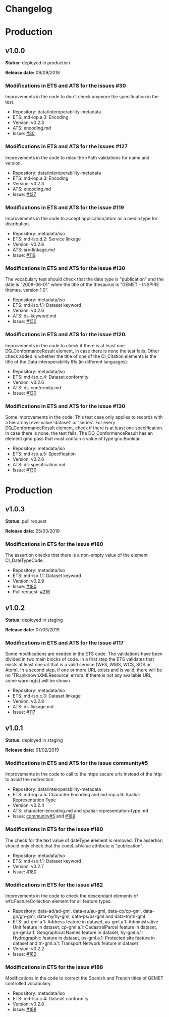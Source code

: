 # Changelog

# Production

## v1.0.0 

**Status:** deployed in production

**Release date:** 09/09/2018

### Modifications in ETS and ATS for the issues #30
Improvements in the code to don´t check anymore the specification in the test.
* Repository: data/interoperability-metadata
* ETS: md-iop.a.3: Encoding
* Version: v0.2.3
* ATS: encoding.md
* Issue: [#30](https://github.com/inspire-eu-validation/ets-repository/issues/30)

### Modifications in ETS and ATS for the issues #127
Improvements in the code to relax the xPath validations for name and version.
* Repository: data/interoperability-metadata
* ETS: md-iop.a.3: Encoding
* Version: v0.2.3
* ATS: encoding.md
* Issue: [#127](https://github.com/inspire-eu-validation/ets-repository/issues/127)

### Modifications in ETS and ATS for the issue #119
Improvements in the code to accept application/atom as a media type for distribution. 
* Repository: metadata/iso
* ETS: md-iso.d.2: Service linkage
* Version: v0.2.6
* ATS: srv-linkage.md
* Issue: [#119](https://github.com/inspire-eu-validation/ets-repository/issues/119)

### Modifications in ETS and ATS for the issue #130
The vocabulary test should check that the date type is "publication" and the date is "2008-06-01" when the title of the thesaurus is "GEMET - INSPIRE themes, version 1.0". 
* Repository: metadata/iso
* ETS: md-iso.f.1: Dataset keyword
* Version: v0.2.6
* ATS: ds-keyword.md
* Issue: [#130](https://github.com/inspire-eu-validation/metadata/issues/130)

### Modifications in ETS and ATS for the issue #120. 
Improvements in the code to check if there is at least one DQ_ConformanceResult element, in case there is none the test fails. 
Other check added is whether the title of one of the CI_Citation elements is the title of the Data interoperability IRs (in different languages).
* Repository: metadata/iso
* ETS: md-iso.c.4: Dataset conformity
* Version: v0.2.6
* ATS: ds-conformity.md
* Issue: [#120](https://github.com/inspire-eu-validation/ets-repository/issues/120)

### Modifications in ETS and ATS for the issue #130 
Some improvements in the code: 
This test case only applies to records with a hierarchyLevel value 'dataset' or 'series'. 
For every DQ_ConformanceResult element, check if there is at least one specification. In case there is none, the test fails.
The DQ_ConformanceResult has an element gmd:pass that must contain a value of type gco:Boolean.
* Repository: metadata/iso
* ETS: md-iso.a.5: Specification
* Version: v0.2.6
* ATS: ds-specification.md
* Issue: [#130](https://github.com/inspire-eu-validation/ets-repository/issues/130)

# Production

## v1.0.3

**Status:** pull request

**Release date:** 25/03/2019

### Modifications in ETS for the issue #180
The assertion checks that there is a non-empty value of the element CI_DateTypeCode.
* Repository: metadata/iso
* ETS: md-iso.f.1: Dataset keyword
* Version: v0.2.9
* Issue: [#180](https://github.com/inspire-eu-validation/ets-repository/issues/180)
* Pull request: [#216](https://github.com/inspire-eu-validation/ets-repository/pull/216)

## v1.0.2

**Status:** deployed in staging

**Release date:** 07/03/2019

### Modifications in ETS and ATS for the issue #117
Some modifications are needed in the ETS code. The validations have been divided in two main blocks of code. In a first step the ETS validates that exists at least one url that is a valid service (WFS, WMS, WCS, SOS or Atom). In a second step, if one or more URL exists and is valid, there will be no 'TR.unknownXMLResource' errors. If there is not any available URL, some warning(s) will be shown.
* Repository: metadata/iso
* ETS: md-iso.c.3: Dataset linkage
* Version: v0.2.8
* ATS: ds-linkage.md
* Issue: [#117](https://github.com/inspire-eu-validation/ets-repository/issues/117)

## v1.0.1

**Status:** deployed in staging

**Release date:** 01/02/2019

### Modifications in ETS and ATS for the issue community#5
Improvements in the code to call to the https secure urls instead of the http to avoid the redirection.
* Repository: data/interoperability-metadata
* ETS: md-iop.a.5: Character Encoding and md-iop.a.6: Spatial Representation Type
* Version: v0.2.4
* ATS: character-encoding.md and spatial-representation-type.md
* Issue: [community#5](https://github.com/inspire-eu-validation/community/issues/5) and [#189](https://github.com/inspire-eu-validation/ets-repository/issues/189)

### Modifications in ETS for the issue #180
The check for the text value of dateType element is removed. The assertion should only check that the codeListValue attribute is "publication".
* Repository: metadata/iso
* ETS: md-iso.f.1: Dataset keyword
* Version: v0.2.7
* Issue: [#180](https://github.com/inspire-eu-validation/ets-repository/issues/180)

### Modifications in ETS for the issue #182
Improvements in the code to check the descendant elements of wfs:FeatureCollection element for all feature types.
* Repository: data-ad/ad-gml, data-au/au-gml, data-cp/cp-gml, data-gn/gn-gml, data-hy/hy-gml, data-ps/ps-gml and data-tn/tn-gml
* ETS: ad-gml.a.1: Address feature in dataset, au-gml.a.1: Administrative Unit feature in dataset, cp-gml.a.1: CadastralParcel feature in dataset, gn-gml.a.1: Geographical Names feature in dataset, hy-gml.a.1: Hydrographic feature in dataset, ps-gml.a.1: Protected site feature in dataset and tn-gml.a.1: Transport Network feature in dataset
* Version: v0.2.2
* Issue: [#182](https://github.com/inspire-eu-validation/ets-repository/issues/182)

### Modifications in ETS for the issue #188
Modifications in the code to correct the Spanish and French titles of GEMET controlled vocabulary.
* Repository: metadata/iso
* ETS: md-iso.c.4: Dataset conformity
* Version: v0.2.8
* Issue: [#188](https://github.com/inspire-eu-validation/ets-repository/issues/188)

